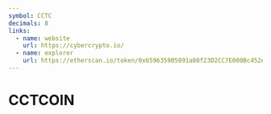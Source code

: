 ```yaml
---
symbol: CCTC
decimals: 8
links:
  - name: website
    url: https://cybercrypto.io/
  - name: explorer
    url: https://etherscan.io/token/0x659635905891a08f23D2CC7E000Bc452eA5EE074
---
```


# CCTCOIN
